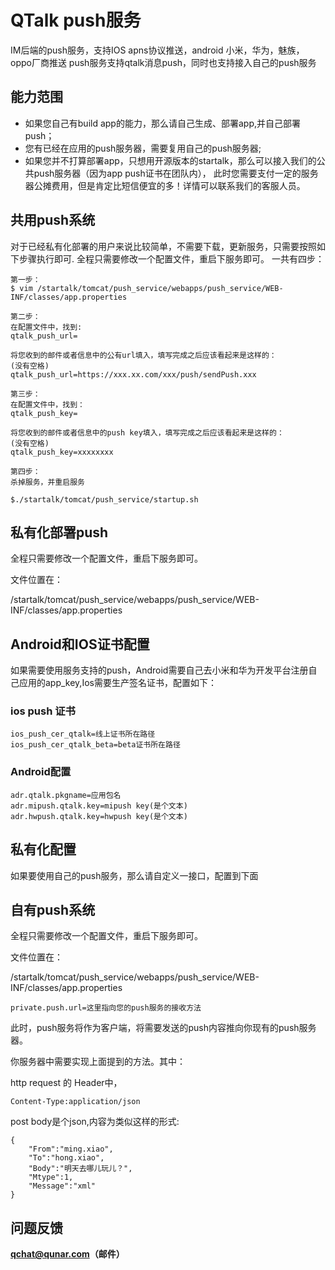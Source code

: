 # QTalk push服务

IM后端的push服务，支持IOS apns协议推送，android 小米，华为，魅族，oppo厂商推送
push服务支持qtalk消息push，同时也支持接入自己的push服务


## 能力范围

* 如果您自己有build app的能力，那么请自己生成、部署app,并自己部署push；
* 您有已经在应用的push服务器，需要复用自己的push服务器;
* 如果您并不打算部署app，只想用开源版本的startalk，那么可以接入我们的公共push服务器（因为app push证书在团队内），
此时您需要支付一定的服务器公摊费用，但是肯定比短信便宜的多！详情可以联系我们的客服人员。


## 共用push系统
对于已经私有化部署的用户来说比较简单，不需要下载，更新服务，只需要按照如下步骤执行即可.
全程只需要修改一个配置文件，重启下服务即可。
一共有四步：
```
第一步：
$ vim /startalk/tomcat/push_service/webapps/push_service/WEB-INF/classes/app.properties

第二步：
在配置文件中，找到:
qtalk_push_url=

将您收到的邮件或者信息中的公有url填入，填写完成之后应该看起来是这样的：
(没有空格)
qtalk_push_url=https://xxx.xx.com/xxx/push/sendPush.xxx

第三步：
在配置文件中，找到：
qtalk_push_key=

将您收到的邮件或者信息中的push key填入，填写完成之后应该看起来是这样的：
(没有空格)
qtalk_push_key=xxxxxxxx

第四步：
杀掉服务，并重启服务

$./startalk/tomcat/push_service/startup.sh

```

## 私有化部署push

全程只需要修改一个配置文件，重启下服务即可。

文件位置在：

/startalk/tomcat/push_service/webapps/push_service/WEB-INF/classes/app.properties

## Android和IOS证书配置

如果需要使用服务支持的push，Android需要自己去小米和华为开发平台注册自己应用的app_key,Ios需要生产签名证书，配置如下：

### ios push 证书

```
ios_push_cer_qtalk=线上证书所在路径
ios_push_cer_qtalk_beta=beta证书所在路径
```

### Android配置

```
adr.qtalk.pkgname=应用包名
adr.mipush.qtalk.key=mipush key(是个文本)
adr.hwpush.qtalk.key=hwpush key(是个文本)
```

## 私有化配置

如果要使用自己的push服务，那么请自定义一接口，配置到下面

## 自有push系统

全程只需要修改一个配置文件，重启下服务即可。

文件位置在：

/startalk/tomcat/push_service/webapps/push_service/WEB-INF/classes/app.properties

```
private.push.url=这里指向您的push服务的接收方法
```

此时，push服务将作为客户端，将需要发送的push内容推向你现有的push服务器。

你服务器中需要实现上面提到的方法。其中：

http request 的 Header中，

```
Content-Type:application/json
```

post body是个json,内容为类似这样的形式:

```
{
    "From":"ming.xiao",
    "To":"hong.xiao",
    "Body":"明天去哪儿玩儿？",
    "Mtype":1,
    "Message":"xml"
}

```


## 问题反馈

**qchat@qunar.com（邮件）**
